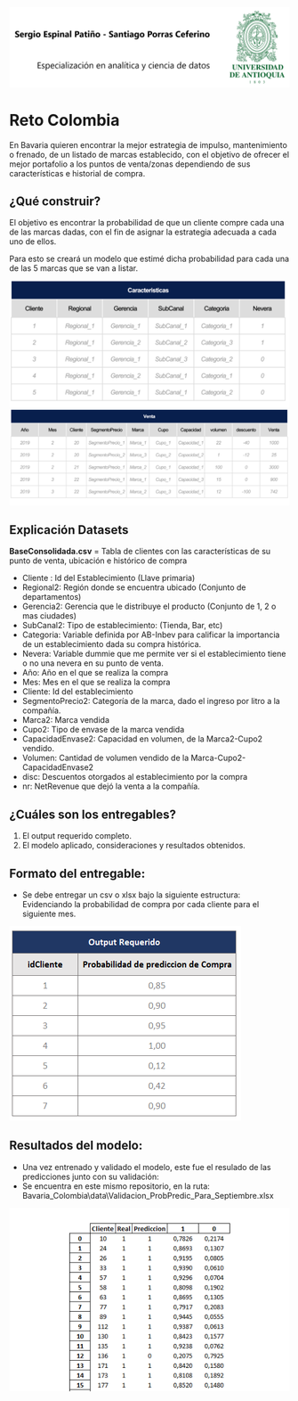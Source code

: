 ![contexto-0](img/Imagen1.png)
# Reto Colombia

En Bavaria quieren encontrar la mejor estrategia de impulso, mantenimiento o frenado, de un listado de marcas establecido, con el objetivo de ofrecer el mejor portafolio a los puntos de venta/zonas dependiendo de sus características e historial de compra.​

## ¿Qué construir?

El objetivo es encontrar la probabilidad de que un cliente compre cada una de las marcas dadas, con el fin de asignar la estrategia adecuada a cada uno de ellos.​

Para esto se creará un modelo que estimé dicha probabilidad para cada una de las 5 marcas que se van a listar.​

![contexto-1](img/contexto-1.png)
![contexto-3](img/contexto-3.png)

## Explicación Datasets

**BaseConsolidada.csv** = Tabla de clientes con las características de su punto de venta, ubicación e histórico de compra

- Cliente	: Id del Establecimiento (Llave primaria)
- Regional2: Región donde se encuentra ubicado (Conjunto de departamentos)
- Gerencia2: Gerencia que le distribuye el producto (Conjunto de 1, 2 o mas ciudades)	
- SubCanal2: Tipo de establecimiento: (Tienda, Bar, etc)	
- Categoria: Variable definida por AB-Inbev para calificar la importancia de un establecimiento dada su compra histórica. 	
- Nevera: Variable dummie que me permite ver si el establecimiento tiene o no una nevera en su punto de venta.
- Año: Año en el que se realiza la compra
- Mes: Mes en el que se realiza la compra
- Cliente: Id del establecimiento
- SegmentoPrecio2: Categoría de la marca, dado el ingreso por litro a la compañía.
- Marca2: Marca vendida
- Cupo2: Tipo de envase de la marca vendida
- CapacidadEnvase2: Capacidad en volumen, de la Marca2-Cupo2 vendido.
- Volumen: Cantidad de volumen vendido de la Marca-Cupo2-CapacidadEnvase2
- disc: Descuentos otorgados al establecimiento por la compra
- nr: NetRevenue que dejó la venta a la compañía.


## ¿Cuáles son los entregables?

1. El output requerido completo.
2. El modelo aplicado,  consideraciones y resultados obtenidos.​

## Formato del entregable:

- Se debe entregar un csv o xlsx bajo la siguiente estructura: Evidenciando la probabilidad de compra por cada cliente para el siguiente mes.

![contexto-2](img/contexto-2.png)


## Resultados del modelo:

- Una vez entrenado y validado el modelo, este fue el resulado de las predicciones junto con su validación:
- Se encuentra en este mismo repositorio, en la ruta: Bavaria_Colombia\data\Validacion_ProbPredic_Para_Septiembre.xlsx

![contexto-5](img/contexto-5.png)